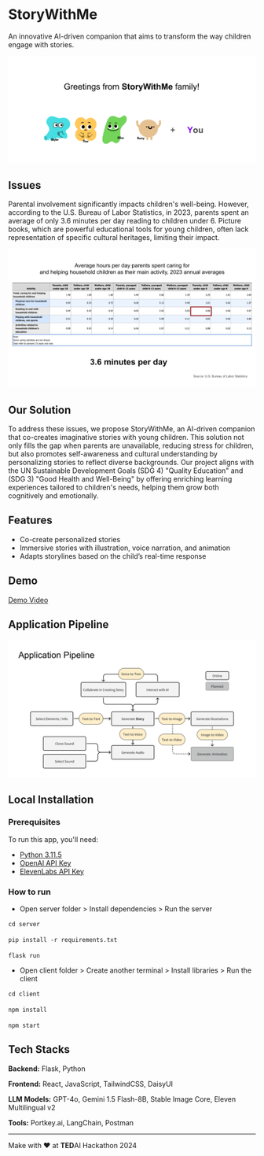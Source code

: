 # StoryWithMe

An innovative AI-driven companion
that aims to transform the way children engage with stories.

![Alt text](/client/public/family.png)

## Issues

Parental involvement significantly impacts children's well-being. However, according to the U.S. Bureau of Labor Statistics, in 2023, parents spent an average of only 3.6 minutes per day reading to children under 6. Picture books, which are powerful educational tools for young children, often lack representation of specific cultural heritages, limiting their impact.

![Alt text](/client/public/average_hours_per_day.png)

## Our Solution

To address these issues, we propose StoryWithMe, an AI-driven companion that co-creates imaginative stories with young children. This solution not only fills the gap when parents are unavailable, reducing stress for children, but also promotes self-awareness and cultural understanding by personalizing stories to reflect diverse backgrounds. Our project aligns with the UN Sustainable Development Goals (SDG 4) "Quality Education" and (SDG 3) "Good Health and Well-Being" by offering enriching learning experiences tailored to children's needs, helping them grow both cognitively and emotionally.

## Features

- Co-create personalized stories
- Immersive stories with illustration, voice narration, and animation
- Adapts storylines based on the child’s real-time response

## Demo

[Demo Video](https://youtu.be/l8IowmqNNk4)

## Application Pipeline

![Alt text](/client/public/pipeline.png)

## Local Installation

### Prerequisites

To run this app, you'll need:

- [Python 3.11.5](https://www.python.org/downloads/)
- [OpenAI API Key](https://openai.com/blog/openai-api)
- [ElevenLabs API Key](https://elevenlabs.io/api)

### How to run

- Open server folder > Install dependencies > Run the server

```
cd server

pip install -r requirements.txt

flask run
```

- Open client folder > Create another terminal > Install libraries > Run the client

```
cd client

npm install

npm start
```

## Tech Stacks

**Backend:** Flask, Python

**Frontend:** React, JavaScript, TailwindCSS, DaisyUI

**LLM Models:** GPT-4o, Gemini 1.5 Flash-8B, Stable Image Core, Eleven Multilingual v2

**Tools:** Portkey.ai, LangChain, Postman

---

Make with ❤️ at **TED**AI Hackathon 2024
